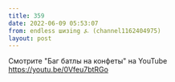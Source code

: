 ```yaml
---
title: 359
date: 2022-06-09 05:53:07
from: endless шизing ⍼ (channel1162404975)
layout: post
---
```


Смотрите "Баг батлы на конфеты" на YouTube
<https://youtu.be/0Vfeu7btRGo>
